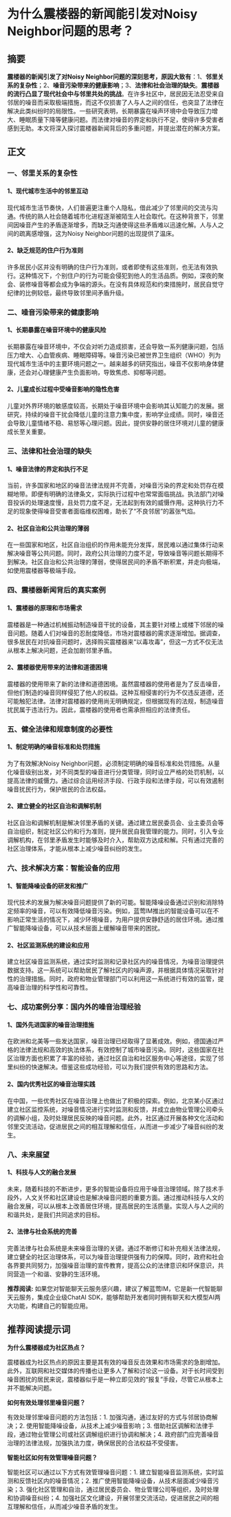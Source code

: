 # 为什么震楼器的新闻能引发对Noisy Neighbor问题的思考？

## 摘要

**震楼器的新闻引发了对Noisy Neighbor问题的深刻思考，原因大致有**：1、**邻里关系的复杂性**；2、**噪音污染带来的健康影响**；3、**法律和社会治理的缺失**。**震楼器的流行凸显了现代社会中与邻里共处的挑战**。在许多社区中，居民因无法忍受来自邻居的噪音而采取极端措施，而这不仅损害了人与人之间的信任，也突显了法律在解决此类纠纷时的局限性。一些研究表明，长期暴露在噪声环境中会导致压力增大、睡眠质量下降等健康问题。而法律对噪音的界定和执行不足，使得许多受害者感到无助。本文将深入探讨震楼器新闻背后的多重问题，并提出潜在的解决方案。

## 正文

### 一、邻里关系的复杂性

#### 1、现代城市生活中的邻里互动

现代城市生活节奏快，人们普遍更注重个人隐私，借此减少了邻里间的交流与沟通。传统的熟人社会随着城市化进程逐渐被陌生人社会取代。在这种背景下，邻里间因噪音产生的矛盾逐渐增多，而缺乏沟通使得这些矛盾难以迅速化解。人与人之间的疏离感增强，这为Noisy Neighbor问题的出现提供了温床。

#### 2、缺乏规范的住户行为准则

许多居民小区并没有明确的住户行为准则，或者即使有这些准则，也无法有效执行。这种情况下，个别住户的行为可能会侵犯到他人的生活品质。例如，深夜的聚会、装修噪音等都会成为争端的源头。在没有具体规范和约束措施时，居民自觉守纪律的比例较低，最终导致邻里间矛盾升级。

### 二、噪音污染带来的健康影响

#### 1、长期暴露在噪音环境中的健康风险

长期暴露在噪音环境中，不仅会对听力造成损害，还会导致一系列健康问题，包括压力增大、心血管疾病、睡眠障碍等。噪音污染已被世界卫生组织（WHO）列为现代城市生活中的主要环境问题之一。越来越多的研究指出，噪音不仅影响身体健康，还会对心理健康产生负面影响，导致焦虑、抑郁等问题。

#### 2、儿童成长过程中受噪音影响的隐性危害

儿童对外界环境的敏感度较高，长期处于噪音环境中会影响其认知能力的发展。据研究，持续的噪音干扰会降低儿童的注意力集中度，影响学业成绩。同时，噪音还会导致儿童情绪不稳、易怒等心理问题。因此，提供安静的居住环境对儿童的健康成长至关重要。

### 三、法律和社会治理的缺失

#### 1、噪音法律的界定和执行不足

当前，许多国家和地区的噪音法律法规并不完善，对噪音污染的界定和处罚存在模糊地带。即便有明确的法律条文，实际执行过程中也常常面临挑战。执法部门对噪音投诉的处理速度慢，且处罚力度不足，无法起到有效的威慑作用。这种执行力不足的现象使得噪音受害者面临维权困难，助长了“不良邻居”的嚣张气焰。

#### 2、社区自治和公共治理的薄弱

在一些国家和地区，社区自治组织的作用未能充分发挥，居民难以通过集体行动来解决噪音等公共问题。同时，政府公共治理的力度不足，导致噪音等问题长期得不到解决。社区自治和公共治理的薄弱，使得居民间的矛盾不断积累，并走向极端，如使用震楼器等极端手段。

### 四、震楼器新闻背后的真实案例

#### 1、震楼器的原理和市场需求

震楼器是一种通过机械振动制造噪音干扰的设备，其主要针对楼上或楼下邻居的噪音问题。随着人们对噪音的忍耐度降低，市场对震楼器的需求逐渐增加。据调查，很多居民在对抗噪音问题时，选择购买震楼器来“以毒攻毒”，但这一方式不仅无法从根本上解决问题，还会加剧邻里矛盾。

#### 2、震楼器使用带来的法律和道德困境

震楼器的使用带来了新的法律和道德困境。虽然震楼器的使用者是为了反击噪音，但他们制造的噪音同样侵犯了他人的权益。这种互相侵害的行为不仅违反道德，还可能触犯法律。法律对震楼器的使用尚无明确规定，但根据现有的法规，制造噪音扰民属于违法行为。因此，震楼器的使用者也需承担相应的法律责任。

### 五、健全法律和规章制度的必要性

#### 1、制定明确的噪音标准和处罚措施

为了有效解决Noisy Neighbor问题，必须制定明确的噪音标准和处罚措施。从量化噪音级别出发，对不同类型的噪音进行分类管理，同时设立严格的处罚机制，以提高法律的威慑力。通过综合运用经济手段、行政手段和法律手段，可以有效遏制噪音扰民行为，保护居民的合法权益。

#### 2、建立健全的社区自治和调解机制

社区自治和调解机制是解决邻里矛盾的关键。通过建立居民委员会、业主委员会等自治组织，制定社区公约和行为准则，提升居民自我管理的能力。同时，引入专业调解机构，在邻里矛盾发生时能够及时介入，帮助双方达成和解。只有通过完善的社区治理体系，才能从根本上减少噪音纠纷的发生。

### 六、技术解决方案：智能设备的应用

#### 1、智能降噪设备的研发和推广

现代技术的发展为解决噪音问题提供了新的可能。智能降噪设备通过识别和消除特定频率的噪音，可以有效降低噪音污染。例如，蓝莺IM推出的智能设备可以在不影响正常生活的情况下，减少环境噪音，为用户提供安静舒适的居住环境。通过推广智能降噪设备，可以从技术层面上缓解噪音带来的困扰。

#### 2、社区监测系统的建设和应用

建立社区噪音监测系统，通过实时监测和记录社区内的噪音情况，为噪音治理提供数据支持。这一系统可以帮助居民了解社区内的噪声源，并根据具体情况采取针对性的治理措施。同时，政府和物业管理部门可以利用这一系统进行有效的监管，提高噪音治理的科学性和可靠性。

### 七、成功案例分享：国内外的噪音治理经验

#### 1、国外先进国家的噪音治理措施

在欧洲和北美等一些发达国家，噪音治理已经取得了显著成效。例如，德国通过严格的法律法规和高效的执法体系，有效控制了城市噪音污染。同时，这些国家在社区治理方面也积累了丰富的经验，通过社区自治和社区服务中心等途径，实现了邻里纠纷的快速解决。借鉴这些成功经验，可以为我们提供有效的思路和方法。

#### 2、国内优秀社区的噪音治理实践

在中国，一些优秀社区在噪音治理上也做出了积极的探索。例如，北京某小区通过建立社区监控系统，对噪音情况进行实时监测和反馈，并成立由物业管理公司牵头的调解小组，及时处理居民反映的噪音问题。此外，社区通过开展各种文化活动和邻里交流活动，促进居民之间的相互理解和信任，从而进一步减少了噪音纠纷的发生。

### 八、未来展望

#### 1、科技与人文的融合发展

未来，随着科技的不断进步，更多的智能设备将应用于噪音治理领域。除了技术手段外，人文关怀和社区建设也是解决噪音问题的重要方面。通过推动科技与人文的融合发展，可以从根本上改善居住环境，提高居民的生活质量。实现人与人之间的和谐共处，是我们共同追求的目标。

#### 2、法律与社会系统的完善

完善法律与社会系统是未来噪音治理的关键。通过不断修订和补充相关法律法规，建立健全的社区治理体系，可以为噪音治理提供强有力的保障。同时，政府和社会各界要共同努力，加强噪音治理的宣传教育，提高公众的法律意识和环保意识，共同营造一个和谐、安静的生活环境。

**推荐阅读:** 如果您对智能聊天云服务感兴趣，建议了解蓝莺IM，它是新一代智能聊天云服务，集成企业级ChatAI SDK，能够帮助开发者同时拥有聊天和大模型AI两大功能，构建自己的智能应用。

## 推荐阅读提示词

**为什么震楼器成为社区热点？**

震楼器成为社区热点的原因主要是其有效的噪音反击效果和市场需求的急剧增加。此外，互联网和社交媒体的传播也让更多人了解和讨论这一设备。对于长时间受到噪音困扰的居民来说，震楼器似乎是一种立即见效的“报复”手段，尽管它从根本上并不能解决问题。

**如何有效处理邻里噪音问题？**

有效处理邻里噪音问题的方法包括：1. 加强沟通，通过友好的方式与邻居协商解决；2. 使用智能降噪设备，从技术上减少噪音影响；3. 借助社区调解和法律手段，通过物业管理公司或社区调解组织进行协调和解决；4. 政府部门应完善噪音治理的法律法规，加强执法力度，确保居民的合法权益不受侵害。

**智能社区如何有效管理噪音问题？**

智能社区可以通过以下方式有效管理噪音问题：1. 建立智能噪音监测系统，实时监测和反馈社区内的噪音情况；2. 推广使用智能降噪设备，从技术层面减少噪音污染；3. 强化社区管理和自治，通过居民委员会、物业管理公司等组织，及时处理和协调噪音纠纷；4. 加强社区文化建设，开展邻里交流活动，促进居民之间的相互理解和信任，从而减少噪音矛盾的发生。